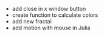 * add close in x window button
* create function to calculate colors
* add new fractal
* add motion with mouse in Julia
